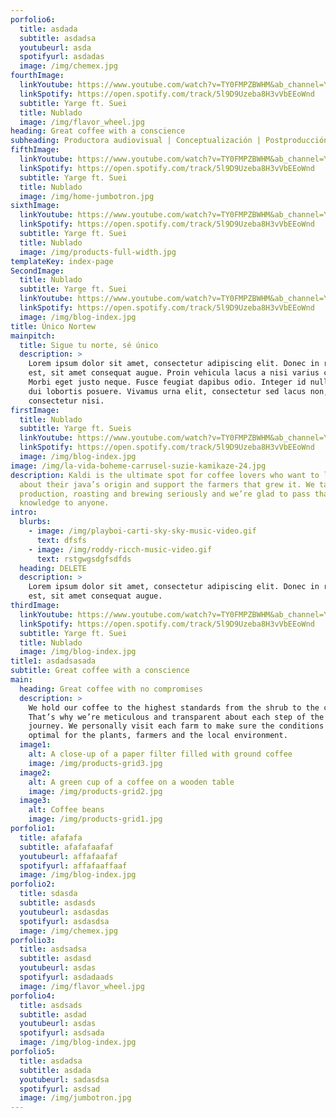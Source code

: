 ```yaml
---
porfolio6:
  title: asdada
  subtitle: asdadsa
  youtubeurl: asda
  spotifyurl: asdadas
  image: /img/chemex.jpg
fourthImage:
  linkYoutube: https://www.youtube.com/watch?v=TY0FMPZBWHM&ab_channel=Yarge
  linkSpotify: https://open.spotify.com/track/5l9D9Uzeba8H3vVbEEoWnd
  subtitle: Yarge ft. Suei
  title: Nublado
  image: /img/flavor_wheel.jpg
heading: Great coffee with a conscience
subheading: Productora audiovisual | Conceptualización | Postproducción
fifthImage:
  linkYoutube: https://www.youtube.com/watch?v=TY0FMPZBWHM&ab_channel=Yarge
  linkSpotify: https://open.spotify.com/track/5l9D9Uzeba8H3vVbEEoWnd
  subtitle: Yarge ft. Suei
  title: Nublado
  image: /img/home-jumbotron.jpg
sixthImage:
  linkYoutube: https://www.youtube.com/watch?v=TY0FMPZBWHM&ab_channel=Yarge
  linkSpotify: https://open.spotify.com/track/5l9D9Uzeba8H3vVbEEoWnd
  subtitle: Yarge ft. Suei
  title: Nublado
  image: /img/products-full-width.jpg
templateKey: index-page
SecondImage:
  title: Nublado
  subtitle: Yarge ft. Suei
  linkYoutube: https://www.youtube.com/watch?v=TY0FMPZBWHM&ab_channel=Yarge
  linkSpotify: https://open.spotify.com/track/5l9D9Uzeba8H3vVbEEoWnd
  image: /img/blog-index.jpg
title: Único Nortew
mainpitch:
  title: Sigue tu norte, sé único
  description: >
    Lorem ipsum dolor sit amet, consectetur adipiscing elit. Donec in rhoncus
    est, sit amet consequat augue. Proin vehicula lacus a nisi varius commodo.
    Morbi eget justo neque. Fusce feugiat dapibus odio. Integer id nulla quis
    dui lobortis posuere. Vivamus urna elit, consectetur sed lacus non, dictum
    consectetur nisi.
firstImage:
  title: Nublado
  subtitle: Yarge ft. Sueis
  linkYoutube: https://www.youtube.com/watch?v=TY0FMPZBWHM&ab_channel=Yarge
  linkSpotify: https://open.spotify.com/track/5l9D9Uzeba8H3vVbEEoWnd
  image: /img/blog-index.jpg
image: /img/la-vida-boheme-carrusel-suzie-kamikaze-24.jpg
description: Kaldi is the ultimate spot for coffee lovers who want to learn
  about their java’s origin and support the farmers that grew it. We take coffee
  production, roasting and brewing seriously and we’re glad to pass that
  knowledge to anyone.
intro:
  blurbs:
    - image: /img/playboi-carti-sky-sky-music-video.gif
      text: dfsfs
    - image: /img/roddy-ricch-music-video.gif
      text: rstgwgsdgfsdfds
  heading: DELETE
  description: >
    Lorem ipsum dolor sit amet, consectetur adipiscing elit. Donec in rhoncus
    est, sit amet consequat augue. 
thirdImage:
  linkYoutube: https://www.youtube.com/watch?v=TY0FMPZBWHM&ab_channel=Yarge
  linkSpotify: https://open.spotify.com/track/5l9D9Uzeba8H3vVbEEoWnd
  subtitle: Yarge ft. Suei
  title: Nublado
  image: /img/blog-index.jpg
title1: asdadsasada
subtitle: Great coffee with a conscience
main:
  heading: Great coffee with no compromises
  description: >
    We hold our coffee to the highest standards from the shrub to the cup.
    That’s why we’re meticulous and transparent about each step of the coffee’s
    journey. We personally visit each farm to make sure the conditions are
    optimal for the plants, farmers and the local environment.
  image1:
    alt: A close-up of a paper filter filled with ground coffee
    image: /img/products-grid3.jpg
  image2:
    alt: A green cup of a coffee on a wooden table
    image: /img/products-grid2.jpg
  image3:
    alt: Coffee beans
    image: /img/products-grid1.jpg
porfolio1:
  title: afafafa
  subtitle: afafafaafaf
  youtubeurl: affafaafaf
  spotifyurl: affafaaffaaf
  image: /img/blog-index.jpg
porfolio2:
  title: sdasda
  subtitle: asdasds
  youtubeurl: asdasdas
  spotifyurl: asdasdsa
  image: /img/chemex.jpg
porfolio3:
  title: asdsadsa
  subtitle: asdasd
  youtubeurl: asdas
  spotifyurl: asdadaads
  image: /img/flavor_wheel.jpg
porfolio4:
  title: asdsads
  subtitle: asdad
  youtubeurl: asdas
  spotifyurl: asdsada
  image: /img/blog-index.jpg
porfolio5:
  title: asdadsa
  subtitle: asdada
  youtubeurl: sadasdsa
  spotifyurl: asdsad
  image: /img/jumbotron.jpg
---
```

